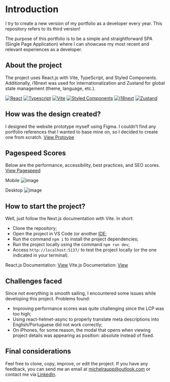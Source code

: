 # Introduction

I try to create a new version of my portfolio as a developer every year. This repository refers to its third version!

The purpose of this portfolio is to be a simple and straightforward SPA (Single Page Application) where I can showcase my most recent and relevant experiences as a developer.

## About the project

The project uses React.js with Vite, TypeScript, and Styled Components. Additionally, i18next was used for internationalization and Zustand for global state management (theme, language, etc.).

[![React](https://img.shields.io/badge/React-%2320232a.svg?logo=react&logoColor=%2361DAFB)](#)
[![Typescript](https://img.shields.io/badge/Typescript-3178C6?logo=Typescript&logoColor=white)](#)
[![Vite](https://img.shields.io/badge/Vite-646CFF?logo=vite&logoColor=fff)](#)
[![Styled Components](https://img.shields.io/badge/Styled_Components-violet?logo=styled-components&logoColor=fff)](#)
[![i18next](https://img.shields.io/badge/i18next-26A69A?logo=i18next&logoColor=fff)](#)
[![Zustand](https://img.shields.io/badge/Zustand-FF9930)](#)

## How was the design created?

I designed the website prototype myself using Figma. I couldn’t find any portfolio references that I wanted to base mine on, so I decided to create one from scratch. [View Protoype](https://www.figma.com/design/1ceIi43nNDurAOj1rgcqA2/Portif%C3%B3lio-V3?node-id=10-443&p=f)

## Pagespeed Scores

Below are the performance, accessibility, best practices, and SEO scores.  [View Pagespeed](https://pagespeed.web.dev/analysis/https-www-michelraupp-com/g6erf0zvtb?form_factor=mobile)

Mobile
![image](https://github.com/user-attachments/assets/0aaba541-0e2e-4ab7-887f-c0dc9129cc24)

Desktop
![image](https://github.com/user-attachments/assets/41e23841-fe9e-4af2-9a2a-b643e0c1e604)

## How to start the project?

Well, just follow the Next.js documentation with Vite. In short:
- Clone the repository;
- Open the project in VS Code (or another [IDE](https://www.redhat.com/pt-br/topics/middleware/what-is-ide#:~:text=A%20sigla%20IDE%20significa%20(Integrated,de%20usu%C3%A1rio%20gr%C3%A1fica%20(GUI).));
- Run the command ```npm i``` to install the project dependencies;
- Run the project locally using the command ```npm run dev```;
- Access ```http://localhost:5137/``` to test the project locally (or the one indicated in your terminal).


React.js Documentation: [View](https://react.dev/learn)
Vite.js Documentation: [View](https://vite.dev/guide/)

## Challenges faced

Since not everything is smooth sailing, I encountered some issues while developing this project. Problems found:

- Improving performance scores was quite challenging since the LCP was too high;
- Using react-helmet-async to properly translate meta descriptions into English/Portuguese did not work correctly;
- On iPhones, for some reason, the modal that opens when viewing project details was appearing as position: absolute instead of fixed.

## Final considerations

Feel free to clone, copy, improve, or edit the project. If you have any feedback, you can send me an email at [michelraupp@outlook.com](mailto:michelraupp@outlook.com) or contact me via [LinkedIn](https://www.linkedin.com/in/michelraupp/).
